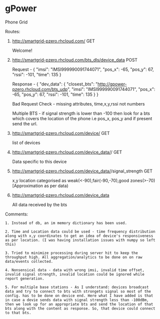 # gPower
Phone Grid

Routes:

1. http://smartgrid-pzero.rhcloud.com/  GET

    Welcome!

2. http://smartgrid-pzero.rhcloud.com/bts_dls/device_data  POST

    Request  - {
      "imsi": "IMSI999990091744071", 
      "pos_x": -65, 
      "pos_y": 67, 
      "rssi": -101, 
      "time": 135
}

    Response - {
     "dev_data": {
     "closest_bts": "http://gpower-pzero.rhcloud.com/bts_udp", 
      "imsi": "IMSI999990091744071", 
      "pos_x": -65, 
      "pos_y": 67, 
      "rssi": -101, 
      "time": 135
  }
}

    Bad Request Check  - missing attributes, time,x,y,rssi not numbers
    
    Multiple BTS - if signal strength is lower than -100 then look for a bts which covers the location of the phone i.e pos_x, pos_y and if present send the url.
  
3. http://smartgrid-pzero.rhcloud.com/device/  GET

    list of devices
   
4. http://smartgrid-pzero.rhcloud.com/device_data/<imsi>/ GET
  
    Data specific to this device
  
5. http://smartgrid-pzero.rhcloud.com/device_data/<imsi>/signal_strength  GET

    x,y location categorised as weak(<-90),fair(-90,-70),good zones(>-70) [Approximation as per data)
   
6.  http://smartgrid-pzero.rhcloud.com/device_data

    All data received by the bts
  

Comments:
  
    1. Instead of db, an im memory dictionary has been used.
    
    2. Time and Location data could be used - time frequency distribution along with x,y coordinates to get an idea of device's responsiveness as per location. (I was having installation issues with numpy so left this)

    3. Tried to minimize processing during server hit to keep the throughput high. All aggregation/analytics to be done on on raw data/events collected.
  
    4. Nonsensical data - data with wrong imsi, invalid time offset, invalid signal strength, invalid location could be ignored while report generation.
    
    5. For multiple base stations - As I understand: devices broadcast data and try to connect to bts with strongets signal so most of the config. has to be done on device end. Here what I have added is that in case a devie sends data with signal strength less than -100dBm, then we look up for an appropriate bts and send the location of that bts along with the content as response. So, that device could connect to that bts.
  
  
  
  
  
